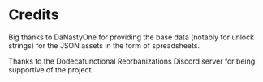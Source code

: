 # Credits

Big thanks to DaNastyOne for providing the base data (notably for unlock strings) for the JSON assets in the form of spreadsheets.

Thanks to the Dodecafunctional Reorbanizations Discord server for being supportive of the project.
